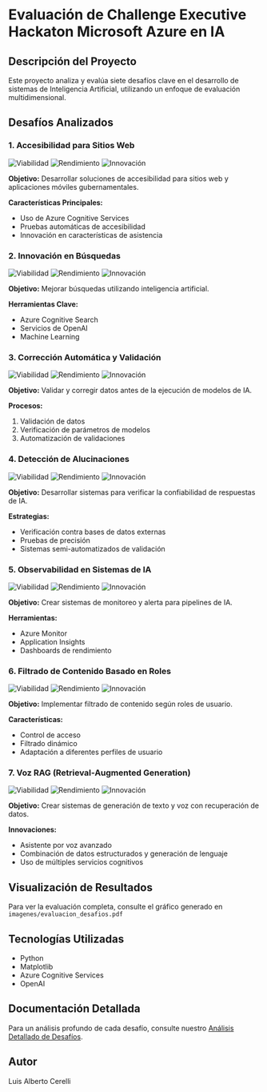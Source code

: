 # Evaluación de Challenge Executive Hackaton Microsoft Azure en IA

## Descripción del Proyecto
Este proyecto analiza y evalúa siete desafíos clave en el desarrollo de sistemas de Inteligencia Artificial, utilizando un enfoque de evaluación multidimensional.

## Desafíos Analizados

### 1. Accesibilidad para Sitios Web
![Viabilidad](https://img.shields.io/badge/Viabilidad-Alta-green)
![Rendimiento](https://img.shields.io/badge/Rendimiento-Medio-yellow)
![Innovación](https://img.shields.io/badge/Innovación-Alta-blue)

**Objetivo:** Desarrollar soluciones de accesibilidad para sitios web y aplicaciones móviles gubernamentales.

**Características Principales:**
- Uso de Azure Cognitive Services
- Pruebas automáticas de accesibilidad
- Innovación en características de asistencia

### 2. Innovación en Búsquedas
![Viabilidad](https://img.shields.io/badge/Viabilidad-Media-yellow)
![Rendimiento](https://img.shields.io/badge/Rendimiento-Alto-green)
![Innovación](https://img.shields.io/badge/Innovación-Alta-blue)

**Objetivo:** Mejorar búsquedas utilizando inteligencia artificial.

**Herramientas Clave:**
- Azure Cognitive Search
- Servicios de OpenAI
- Machine Learning

### 3. Corrección Automática y Validación
![Viabilidad](https://img.shields.io/badge/Viabilidad-Media-yellow)
![Rendimiento](https://img.shields.io/badge/Rendimiento-Medio-yellow)
![Innovación](https://img.shields.io/badge/Innovación-Media-orange)

**Objetivo:** Validar y corregir datos antes de la ejecución de modelos de IA.

**Procesos:**
1. Validación de datos
2. Verificación de parámetros de modelos
3. Automatización de validaciones

### 4. Detección de Alucinaciones
![Viabilidad](https://img.shields.io/badge/Viabilidad-Media-Alta-green)
![Rendimiento](https://img.shields.io/badge/Rendimiento-Medio-yellow)
![Innovación](https://img.shields.io/badge/Innovación-Alta-blue)

**Objetivo:** Desarrollar sistemas para verificar la confiabilidad de respuestas de IA.

**Estrategias:**
- Verificación contra bases de datos externas
- Pruebas de precisión
- Sistemas semi-automatizados de validación

### 5. Observabilidad en Sistemas de IA
![Viabilidad](https://img.shields.io/badge/Viabilidad-Alta-green)
![Rendimiento](https://img.shields.io/badge/Rendimiento-Medio-yellow)
![Innovación](https://img.shields.io/badge/Innovación-Media-orange)

**Objetivo:** Crear sistemas de monitoreo y alerta para pipelines de IA.

**Herramientas:**
- Azure Monitor
- Application Insights
- Dashboards de rendimiento

### 6. Filtrado de Contenido Basado en Roles
![Viabilidad](https://img.shields.io/badge/Viabilidad-Media-yellow)
![Rendimiento](https://img.shields.io/badge/Rendimiento-Medio-yellow)
![Innovación](https://img.shields.io/badge/Innovación-Moderada-orange)

**Objetivo:** Implementar filtrado de contenido según roles de usuario.

**Características:**
- Control de acceso
- Filtrado dinámico
- Adaptación a diferentes perfiles de usuario

### 7. Voz RAG (Retrieval-Augmented Generation)
![Viabilidad](https://img.shields.io/badge/Viabilidad-Media-yellow)
![Rendimiento](https://img.shields.io/badge/Rendimiento-Alto-green)
![Innovación](https://img.shields.io/badge/Innovación-Alta-blue)

**Objetivo:** Crear sistemas de generación de texto y voz con recuperación de datos.

**Innovaciones:**
- Asistente por voz avanzado
- Combinación de datos estructurados y generación de lenguaje
- Uso de múltiples servicios cognitivos

## Visualización de Resultados
Para ver la evaluación completa, consulte el gráfico generado en `imagenes/evaluacion_desafios.pdf`

## Tecnologías Utilizadas
- Python
- Matplotlib
- Azure Cognitive Services
- OpenAI

## Documentación Detallada

Para un análisis profundo de cada desafío, consulte nuestro [Análisis Detallado de Desafíos](readme2.md).

## Autor
Luis Alberto Cerelli    

